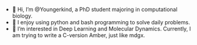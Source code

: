 - 👋 Hi, I’m @Youngerkind, a PhD student majoring in computational biology.
- 👀 I enjoy using python and bash programming to solve daily problems.
- 🌱 I’m interested in Deep Learning and Molecular Dynamics. Currently, I am trying to write a C-version Amber, just like mdgx.

<!---
Youngerkind/Youngerkind is a ✨ special ✨ repository because its `README.md` (this file) appears on your GitHub profile.
You can click the Preview link to take a look at your changes.
--->

